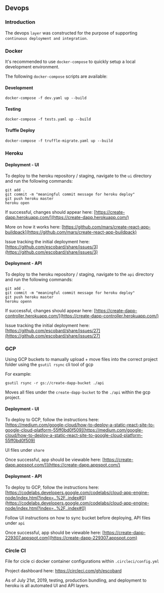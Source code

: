 ## Devops

### Introduction

The devops `layer` was constructed for the purpose of supporting `continuous deployment and integration`. 

### Docker

It's recommended to use `docker-compose` to quickly setup a local development environment.

The following `docker-compose` scripts are available: 

#### Development

`docker-compose -f dev.yaml up --build`

#### Testing

`docker-compose -f tests.yaml up --build`

#### Truffle Deploy

`docker-compose -f truffle-migrate.yaml up --build`

### Heroku

#### Deployment - UI

To deploy to the heroku repository / staging, navigate to the `ui` directory and run the following commands:

```
git add .
git commit -m "meaningful commit message for heroku deploy"
git push heroku master
heroku open
```

If successful, changes should appear here: [https://create-dapp.herokuapp.com/](https://create-dapp.herokuapp.com/)

More on how it works here: [https://github.com/mars/create-react-app-buildpack](https://github.com/mars/create-react-app-buildpack)

Issue tracking the initial deployment here: [https://github.com/escobard/share/issues/3](https://github.com/escobard/share/issues/3)


#### Deployment - API

To deploy to the heroku repository / staging, navigate to the `api` directory and run the following commands:

```angular2html
git add .
git commit -m "meaningful commit message for heroku deploy"
git push heroku master
heroku openn
```

If successful, changes should appear here: [https://create-dapp-controller.herokuapp.com/](https://create-dapp-controller.herokuapp.com/)

Issue tracking the initial deployment here: [https://github.com/escobard/share/issues/27](https://github.com/escobard/share/issues/27)

### GCP

Using GCP buckets to manually upload + move files into the correct project folder using the `gsutil rsync` cli tool of gcp

For example:

```angular2html
gsutil rsync -r gs://create-dapp-bucket ./api
```

Moves all files under the `create-dapp-bucket` to the `./api` within the gcp project.

#### Deployment - UI

To deploy to GCP, follow the instructions here: [https://medium.com/google-cloud/how-to-deploy-a-static-react-site-to-google-cloud-platform-55ff0bd0f509](https://medium.com/google-cloud/how-to-deploy-a-static-react-site-to-google-cloud-platform-55ff0bd0f509)

UI files under `share`

Once successful, app should be viewable here: [https://create-dapp.appspot.com/]](https://create-dapp.appspot.com/)

#### Deployment - API

To deploy to GCP, follow the instructions here: [https://codelabs.developers.google.com/codelabs/cloud-app-engine-node/index.html?index=..%2F..index#0](https://codelabs.developers.google.com/codelabs/cloud-app-engine-node/index.html?index=..%2F..index#0)

Follow UI instructions on how to sync bucket before deploying, API files under `api`

Once successful, app should be viewable here: [https://create-dapp-229307.appspot.com](https://create-dapp-229307.appspot.com)

### Circle CI

File for cicle ci docker container configurations within `.circleci/config.yml`

Project dashboard here: https://circleci.com/gh/escobard

As of July 21st, 2019, testing, production bundling, and deployment to heroku is all automated UI and API layers.